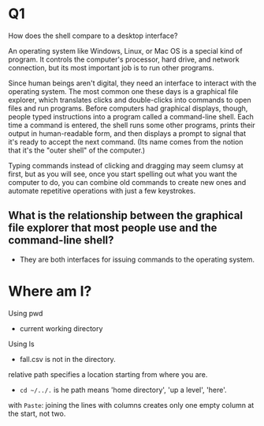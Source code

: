 # Q1

How does the shell compare to a desktop interface?

An operating system like Windows, Linux, or Mac OS is a special kind of program. It controls the computer's processor, hard drive, and network connection, but its most important job is to run other programs.

Since human beings aren't digital, they need an interface to interact with the operating system. The most common one these days is a graphical file explorer, which translates clicks and double-clicks into commands to open files and run programs. Before computers had graphical displays, though, people typed instructions into a program called a command-line shell. Each time a command is entered, the shell runs some other programs, prints their output in human-readable form, and then displays a prompt to signal that it's ready to accept the next command. (Its name comes from the notion that it's the "outer shell" of the computer.)

Typing commands instead of clicking and dragging may seem clumsy at first, but as you will see, once you start spelling out what you want the computer to do, you can combine old commands to create new ones and automate repetitive operations with just a few keystrokes.

## What is the relationship between the graphical file explorer that most people use and the command-line shell?

- They are both interfaces for issuing commands to the operating system.

# Where am I?

Using pwd
* current working directory

Using ls
* fall.csv is not in the directory.

relative path specifies a location starting from where you are.

* `cd ~/../.` is he path means 'home directory', 'up a level', 'here'.

with `Paste`:
joining the lines with columns creates only one empty column at the start, not two.
